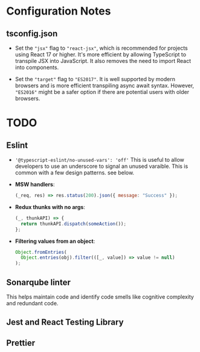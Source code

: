# Configuration Notes

## tsconfig.json
* Set the `"jsx"` flag to `"react-jsx"`, which is recommended for projects using React 17 or higher. It's more efficient by allowing TypeScript to transpile JSX into JavaScript. It also removes the need to import React into components.

* Set the `"target"` flag to `"ES2017"`. It is well supported by modern browsers and is more efficient transpiling async await syntax. However, `"ES2016"` might be a safer option if there are potential users with older browsers. 

# TODO
## Eslint
* `'@typescript-eslint/no-unused-vars': 'off'`
This is useful to allow developers to use an underscore to signal an unused varaible. 
This is common with a few design patterns. see below.

 - **MSW handlers**:
    ```javascript
    (_req, res) => res.status(200).json({ message: "Success" });
    ```

  - **Redux thunks with no args**:
    ```javascript
    (_, thunkAPI) => {
      return thunkAPI.dispatch(someAction());
    };
    ```
    
  - **Filtering values from an object**:
    ```javascript
    Object.fromEntries(
      Object.entries(obj).filter(([_, value]) => value != null)
    );
    ```

## Sonarqube linter
This helps maintain code and identify code smells like cognitive complexity and redundant code.

## Jest and React Testing Library

## Prettier